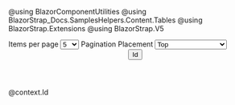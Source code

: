﻿@using BlazorComponentUtilities
@using BlazorStrap_Docs.SamplesHelpers.Content.Tables
@using BlazorStrap.Extensions
@using BlazorStrap.V5
<div class="input-group">
    <span class="input-group-text">Items per page</span>
    <select class="form-select" aria-label="Items Per Page" @bind="@_pagination.ItemsPerPage">
        <option>5</option>
        <option>10</option>
        <option>20</option>
        <option>50</option>
    </select>
    <span class="input-group-text">Pagination Placement</span>
    <select class="form-select" aria-label="Pagination Placement" @bind="_pagination.Placement">
        <option value="@Placement.Top">Top</option>
        <option value="@Placement.TopStart">TopStart</option>
        <option value="@Placement.TopEnd">TopEnd</option>
        <option value="@Placement.Left">Left - Not Supported</option>
        <option value="@Placement.Bottom">Bottom</option>
        <option value="@Placement.BottomStart">BottomStart</option>
        <option value="@Placement.BottomEnd">BottomEnd</option>
    </select>

</div>
<div>
<BSDataGrid IsStriped="true" IsSmall="true" Items="_employees.AsQueryable()" IsMultiSort="true" @ref="_dataGrid" Pagination="_pagination" IsVirtualized="true">
    <Columns>
        <TemplateColumn IsSortable="true" Property="employee => employee.Id">
            <Header>
                <button class="grid-header-button">Id</button>
            </Header>
            <Content>@context.Id</Content>
        </TemplateColumn>
        <PropertyColumn Property="e => e.NameObject.FirstName" IsSortable="true"/>
        <PropertyColumn Property="e => e.NameObject.LastName" IsSortable="true"/>
        <PropertyColumn Property="e => e.Email" IsSortable="true"/>
    </Columns>
</BSDataGrid>
</div>